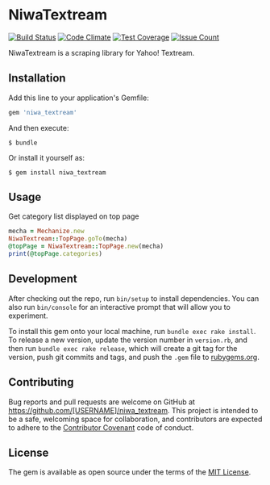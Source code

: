 # NiwaTextream

[![Build Status](https://travis-ci.org/niwatolli3/niwa_textream.svg?branch=master)](https://travis-ci.org/niwatolli3/niwa_textream)
[![Code Climate](https://codeclimate.com/github/niwatolli3/niwa_textream/badges/gpa.svg)](https://codeclimate.com/github/niwatolli3/niwa_textream)
[![Test Coverage](https://codeclimate.com/github/niwatolli3/niwa_textream/badges/coverage.svg)](https://codeclimate.com/github/niwatolli3/niwa_textream/coverage)
[![Issue Count](https://codeclimate.com/github/niwatolli3/niwa_textream/badges/issue_count.svg)](https://codeclimate.com/github/niwatolli3/niwa_textream)

NiwaTextream is a scraping library for Yahoo! Textream.

## Installation

Add this line to your application's Gemfile:

```ruby
gem 'niwa_textream'
```

And then execute:

    $ bundle

Or install it yourself as:

    $ gem install niwa_textream

## Usage

Get category list displayed on top page
```ruby
mecha = Mechanize.new
NiwaTextream::TopPage.goTo(mecha)
@topPage = NiwaTextream::TopPage.new(mecha)
print(@topPage.categories)
```

## Development

After checking out the repo, run `bin/setup` to install dependencies. You can also run `bin/console` for an interactive prompt that will allow you to experiment.

To install this gem onto your local machine, run `bundle exec rake install`. To release a new version, update the version number in `version.rb`, and then run `bundle exec rake release`, which will create a git tag for the version, push git commits and tags, and push the `.gem` file to [rubygems.org](https://rubygems.org).

## Contributing

Bug reports and pull requests are welcome on GitHub at https://github.com/[USERNAME]/niwa_textream. This project is intended to be a safe, welcoming space for collaboration, and contributors are expected to adhere to the [Contributor Covenant](http://contributor-covenant.org) code of conduct.


## License

The gem is available as open source under the terms of the [MIT License](http://opensource.org/licenses/MIT).

